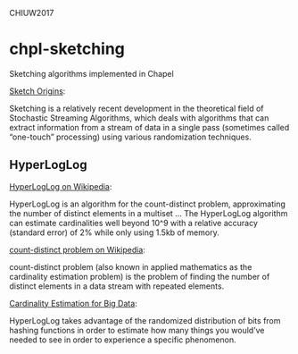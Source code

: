 CHIUW2017

# chpl-sketching
Sketching algorithms implemented in Chapel

[Sketch Origins](https://datasketches.github.io/docs/SketchOrigins.html):

Sketching is a relatively recent development in the theoretical field of
Stochastic Streaming Algorithms, which deals with algorithms that can extract
information from a stream of data in a single pass (sometimes called
“one-touch” processing) using various randomization techniques.

## HyperLogLog


[HyperLogLog on Wikipedia](https://en.wikipedia.org/wiki/HyperLogLog):

HyperLogLog is an algorithm for the count-distinct problem, approximating the
number of distinct elements in a multiset
...
The HyperLogLog algorithm can estimate cardinalities well beyond 10^9 with a
relative accuracy (standard error) of 2% while only using 1.5kb of memory.

[count-distinct problem on Wikipedia](https://en.wikipedia.org/wiki/Count-distinct_problem):

count-distinct problem (also known in applied mathematics as the cardinality
estimation problem) is the problem of finding the number of distinct elements
in a data stream with repeated elements.

[Cardinality Estimation for Big Data](http://druid.io/blog/2012/05/04/fast-cheap-and-98-right-cardinality-estimation-for-big-data.html):

HyperLogLog takes advantage of the randomized distribution of bits from hashing
functions in order to estimate how many things you would’ve needed to see in
order to experience a specific phenomenon.
